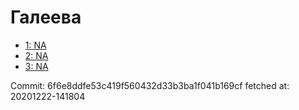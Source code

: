 # Галеева
- [1: NA](1.md)
- [2: NA](2.md)
- [3: NA](3.md)

Commit: 6f6e8ddfe53c419f560432d33b3ba1f041b169cf
 fetched at: 20201222-141804
